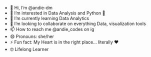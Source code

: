 - 👋 Hi, I’m @andie-dm
- 👀 I’m interested in Data Analysis and Python 🐍
- 🌱 I’m currently learning Data Analytics
- 💞️ I’m looking to collaborate on everything Data, visualization tools
- 📫 How to reach me @andie_codes on ig
- 😄 Pronouns: she/her
- ⚡ Fun fact: My Heart is in the right place... literally ❤️
- 🤓 Lifelong Learner

<!---
andie-dm/andie-dm is a ✨ special ✨ repository because its `README.md` (this file) appears on your GitHub profile.
You can click the Preview link to take a look at your changes.
--->
